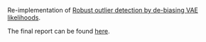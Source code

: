 Re-implementation of [Robust outlier detection by de-biasing VAE likelihoods](https://arxiv.org/pdf/2108.08760.pdf).

The final report can be found [here](Further_Exploration_of_Outlier_Detection_by_De_Biasing_VAE_Likelihoods.pdf).
